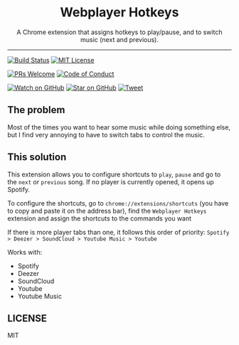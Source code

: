 <div align="center">
  <h1>Webplayer Hotkeys</h1>

  <p>A Chrome extension that assigns hotkeys to play/pause, and to switch music (next and previous).</p>
</div>

<hr />

[![Build Status][build-badge]][build]
[![MIT License][license-badge]][license]

[![PRs Welcome][prs-badge]][prs]
[![Code of Conduct][coc-badge]][coc]

[![Watch on GitHub][github-watch-badge]][github-watch]
[![Star on GitHub][github-star-badge]][github-star]
[![Tweet][twitter-badge]][twitter]

## The problem

Most of the times you want to hear some music while doing something else, but I find very annoying to have to switch tabs to control the music.

## This solution

This extension allows you to configure shortcuts to `play`, `pause` and go to the `next` or `previous` song. If no player is currently opened, it opens up Spotify.

To configure the shortcuts, go to `chrome://extensions/shortcuts` (you have to copy and paste it on the address bar), find the `Webplayer Hotkeys` extension and assign the shortcuts to the commands you want

If there is more player tabs than one, it follows this order of priority: `Spotify > Deezer > SoundCloud > Youtube Music > Youtube`

Works with:

- Spotify
- Deezer
- SoundCloud
- Youtube
- Youtube Music

## LICENSE

MIT

[npm]: https://www.npmjs.com/
[node]: https://nodejs.org
[build-badge]: https://img.shields.io/travis/com/GabrielDuarteM/webplayer-hotkeys/master.svg?style=flat-square
[build]: https://travis-ci.com/GabrielDuarteM/webplayer-hotkeys
[coverage-badge]: https://img.shields.io/codecov/c/github/GabrielDuarteM/webplayer-hotkeys.svg?style=flat-square
[coverage]: https://codecov.io/github/GabrielDuarteM/webplayer-hotkeys
[version-badge]: https://img.shields.io/npm/v/webplayer-hotkeys.svg?style=flat-square
[package]: https://www.npmjs.com/package/webplayer-hotkeys
[downloads-badge]: https://img.shields.io/npm/dm/webplayer-hotkeys.svg?style=flat-square
[npmtrends]: http://www.npmtrends.com/webplayer-hotkeys
[license-badge]: https://img.shields.io/github/license/GabrielDuarteM/webplayer-hotkeys.svg?style=flat-square
[license]: https://github.com/GabrielDuarteM/webplayer-hotkeys/blob/master/LICENSE
[prs-badge]: https://img.shields.io/badge/PRs-welcome-brightgreen.svg?style=flat-square
[prs]: http://makeapullrequest.com
[donate-badge]: https://img.shields.io/badge/$-support-green.svg?style=flat-square
[coc-badge]: https://img.shields.io/badge/code%20of-conduct-ff69b4.svg?style=flat-square
[coc]: https://github.com/GabrielDuarteM/webplayer-hotkeys/blob/master/other/CODE_OF_CONDUCT.md
[github-watch-badge]: https://img.shields.io/github/watchers/GabrielDuarteM/webplayer-hotkeys.svg?style=social
[github-watch]: https://github.com/GabrielDuarteM/webplayer-hotkeys/watchers
[github-star-badge]: https://img.shields.io/github/stars/GabrielDuarteM/webplayer-hotkeys.svg?style=social
[github-star]: https://github.com/GabrielDuarteM/webplayer-hotkeys/stargazers
[twitter]: https://twitter.com/intent/tweet?text=Check%20out%20webplayer-hotkeys%20by%20%40GabrielDuarteM%20https%3A%2F%2Fgithub.com%2FGabrielDuarteM%2Fwebplayer-hotkeys%20%F0%9F%91%8D
[twitter-badge]: https://img.shields.io/twitter/url/https/github.com/GabrielDuarteM/webplayer-hotkeys.svg?style=social
